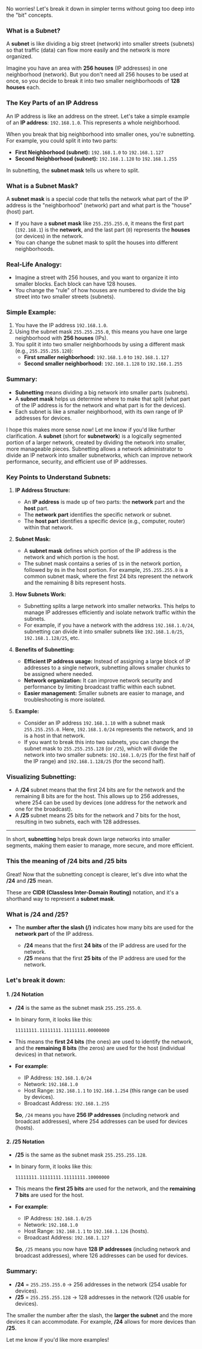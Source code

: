 No worries! Let's break it down in simpler terms without going too deep into the "bit" concepts.

### What is a Subnet?

A **subnet** is like dividing a big street (network) into smaller streets (subnets) so that traffic (data) can flow more easily and the network is more organized.

Imagine you have an area with **256 houses** (IP addresses) in one neighborhood (network). But you don't need all 256 houses to be used at once, so you decide to break it into two smaller neighborhoods of **128 houses** each.

### The Key Parts of an IP Address

An IP address is like an address on the street. Let's take a simple example of an **IP address**: `192.168.1.0`. This represents a whole neighborhood.

When you break that big neighborhood into smaller ones, you're subnetting. For example, you could split it into two parts:

- **First Neighborhood (subnet):** `192.168.1.0` to `192.168.1.127`
- **Second Neighborhood (subnet):** `192.168.1.128` to `192.168.1.255`

In subnetting, the **subnet mask** tells us where to split.

### What is a Subnet Mask?

A **subnet mask** is a special code that tells the network what part of the IP address is the "neighborhood" (network) part and what part is the "house" (host) part.

- If you have a **subnet mask** like `255.255.255.0`, it means the first part (`192.168.1`) is the **network**, and the last part (`0`) represents the **houses** (or devices) in the network.
- You can change the subnet mask to split the houses into different neighborhoods.

### Real-Life Analogy:

- Imagine a street with 256 houses, and you want to organize it into smaller blocks. Each block can have 128 houses.
- You change the "rule" of how houses are numbered to divide the big street into two smaller streets (subnets).

### Simple Example:

1. You have the IP address `192.168.1.0`.
2. Using the subnet mask `255.255.255.0`, this means you have one large neighborhood with **256 houses** (IPs).
3. You split it into two smaller neighborhoods by using a different mask (e.g., `255.255.255.128`):
    - **First smaller neighborhood:** `192.168.1.0` to `192.168.1.127`
    - **Second smaller neighborhood:** `192.168.1.128` to `192.168.1.255`

### Summary:

- **Subnetting** means dividing a big network into smaller parts (subnets).
- A **subnet mask** helps us determine where to make that split (what part of the IP address is for the network and what part is for the devices).
- Each subnet is like a smaller neighborhood, with its own range of IP addresses for devices.

I hope this makes more sense now! Let me know if you'd like further clarification.
A **subnet** (short for **subnetwork**) is a logically segmented portion of a larger network, created by dividing the network into smaller, more manageable pieces. Subnetting allows a network administrator to divide an IP network into smaller subnetworks, which can improve network performance, security, and efficient use of IP addresses.

### Key Points to Understand Subnets:

1. **IP Address Structure:**
    
    - An **IP address** is made up of two parts: the **network** part and the **host** part.
    - The **network part** identifies the specific network or subnet.
    - The **host part** identifies a specific device (e.g., computer, router) within that network.
2. **Subnet Mask:**
    
    - A **subnet mask** defines which portion of the IP address is the network and which portion is the host.
    - The subnet mask contains a series of `1`s in the network portion, followed by `0`s in the host portion. For example, `255.255.255.0` is a common subnet mask, where the first 24 bits represent the network and the remaining 8 bits represent hosts.
3. **How Subnets Work:**
    
    - Subnetting splits a large network into smaller networks. This helps to manage IP addresses efficiently and isolate network traffic within the subnets.
    - For example, if you have a network with the address `192.168.1.0/24`, subnetting can divide it into smaller subnets like `192.168.1.0/25`, `192.168.1.128/25`, etc.
4. **Benefits of Subnetting:**
    
    - **Efficient IP address usage:** Instead of assigning a large block of IP addresses to a single network, subnetting allows smaller chunks to be assigned where needed.
    - **Network organization:** It can improve network security and performance by limiting broadcast traffic within each subnet.
    - **Easier management:** Smaller subnets are easier to manage, and troubleshooting is more isolated.
5. **Example:**
    
    - Consider an IP address `192.168.1.10` with a subnet mask `255.255.255.0`. Here, `192.168.1.0/24` represents the network, and `10` is a host in that network.
    - If you want to break this into two subnets, you can change the subnet mask to `255.255.255.128` (or `/25`), which will divide the network into two smaller subnets: `192.168.1.0/25` (for the first half of the IP range) and `192.168.1.128/25` (for the second half).

### Visualizing Subnetting:

- A **/24** subnet means that the first 24 bits are for the network and the remaining 8 bits are for the host. This allows up to 256 addresses, where 254 can be used by devices (one address for the network and one for the broadcast).
- A **/25** subnet means 25 bits for the network and 7 bits for the host, resulting in two subnets, each with 128 addresses.

---

In short, **subnetting** helps break down large networks into smaller segments, making them easier to manage, more secure, and more efficient.

### This the meaning of /24 bits and /25 bits
Great! Now that the subnetting concept is clearer, let's dive into what the **/24** and **/25** mean.

These are **CIDR (Classless Inter-Domain Routing)** notation, and it's a shorthand way to represent a **subnet mask**.

### What is **/24** and **/25**?

- The **number after the slash (/)** indicates how many bits are used for the **network part** of the IP address.
    
    - **/24** means that the first **24 bits** of the IP address are used for the network.
    - **/25** means that the first **25 bits** of the IP address are used for the network.

### Let's break it down:

#### 1. **/24** Notation

- **/24** is the same as the subnet mask `255.255.255.0`.
    
- In binary form, it looks like this:
    
    ```
    11111111.11111111.11111111.00000000
    ```
    
- This means the **first 24 bits** (the ones) are used to identify the network, and the **remaining 8 bits** (the zeros) are used for the host (individual devices) in that network.
    
- **For example**:
    
    - IP Address: `192.168.1.0/24`
    - Network: `192.168.1.0`
    - Host Range: `192.168.1.1` to `192.168.1.254` (this range can be used by devices).
    - Broadcast Address: `192.168.1.255`
    
    **So**, `/24` means you have **256 IP addresses** (including network and broadcast addresses), where 254 addresses can be used for devices (hosts).
    

#### 2. **/25** Notation

- **/25** is the same as the subnet mask `255.255.255.128`.
    
- In binary form, it looks like this:
    
    ```
    11111111.11111111.11111111.10000000
    ```
    
- This means the **first 25 bits** are used for the network, and the **remaining 7 bits** are used for the host.
    
- **For example**:
    
    - IP Address: `192.168.1.0/25`
    - Network: `192.168.1.0`
    - Host Range: `192.168.1.1` to `192.168.1.126` (hosts).
    - Broadcast Address: `192.168.1.127`
    
    **So**, `/25` means you now have **128 IP addresses** (including network and broadcast addresses), where 126 addresses can be used for devices.
    

### Summary:

- **/24** = `255.255.255.0` → 256 addresses in the network (254 usable for devices).
- **/25** = `255.255.255.128` → 128 addresses in the network (126 usable for devices).

The smaller the number after the slash, the **larger the subnet** and the more devices it can accommodate. For example, **/24** allows for more devices than **/25**.

Let me know if you'd like more examples!